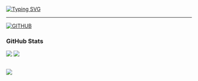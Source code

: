 
[![Typing SVG](https://readme-typing-svg.demolab.com?font=Edu+SA+Beginner&weight=500&size=30&pause=1000&color=F7538E&width=435&lines=Welcome+to+Juyoung's+GitHub!+%F0%9F%92%95)](https://git.io/typing-svg)
<div align="left">
 
 ---

[![GITHUB](https://hits.seeyoufarm.com/api/count/incr/badge.svg?url=https%3A%2F%2Fgithub.com%2Fdhwndud%2Fhit-counter&count_bg=%23F5658C&title_bg=%23555555&icon=github.svg&icon_color=%23E7E7E7&title=GITHUB&edge_flat=false)](https://hits.seeyoufarm.com)


<h3 align="left"> GitHub Stats  </h3>
<p align="left"> 
	<img src="https://github-readme-stats.vercel.app/api?username=dhwndud&theme=omni&rank_icon=github"/></a>
 <img src="https://github-readme-stats.vercel.app/api/top-langs/?username=dhwndud&theme=omni&layout=compact"><br><br>
</p>


![](./profile-3d-contrib/profile-gitblock.svg)
